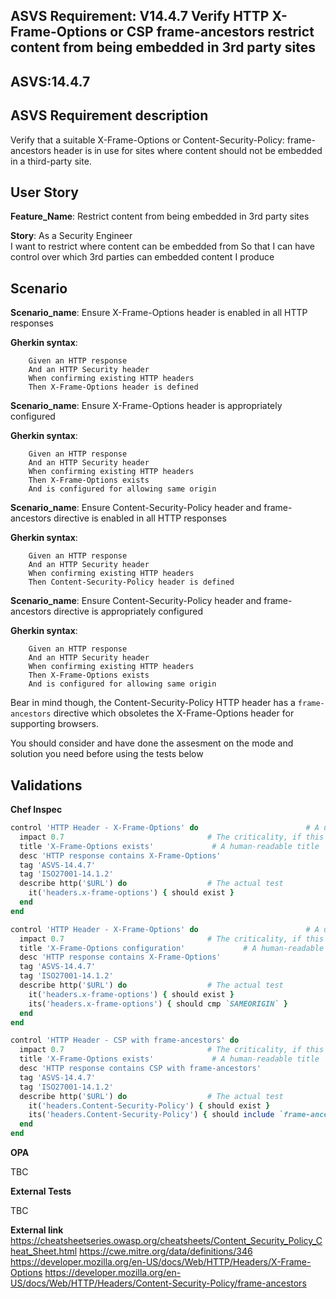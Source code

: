 ## ASVS Requirement: V14.4.7 Verify HTTP X-Frame-Options or CSP frame-ancestors restrict content from being embedded in 3rd party sites
## ASVS:14.4.7

## ASVS Requirement description
Verify that a suitable X-Frame-Options or Content-Security-Policy: frame-ancestors header is in use for sites where content should not be embedded in a third-party site.

## User Story
**Feature_Name**: Restrict content from being embedded in 3rd party sites

**Story**:
As a Security Engineer\
I want to restrict where content can be embedded from
So that I can have control over which 3rd parties can embedded content I produce

## Scenario
**Scenario_name**: Ensure X-Frame-Options header is enabled in all HTTP responses

**Gherkin syntax**:
```gherkin
	Given an HTTP response
	And an HTTP Security header
	When confirming existing HTTP headers
	Then X-Frame-Options header is defined
```

**Scenario_name**: Ensure X-Frame-Options header is appropriately configured

**Gherkin syntax**:
```gherkin
    Given an HTTP response
    And an HTTP Security header
    When confirming existing HTTP headers
    Then X-Frame-Options exists
    And is configured for allowing same origin
```
**Scenario_name**: Ensure Content-Security-Policy header and frame-ancestors directive is enabled in all HTTP responses

**Gherkin syntax**:
```gherkin
	Given an HTTP response
	And an HTTP Security header
	When confirming existing HTTP headers
	Then Content-Security-Policy header is defined
```

**Scenario_name**: Ensure Content-Security-Policy header and frame-ancestors directive is appropriately configured

**Gherkin syntax**:
```gherkin
    Given an HTTP response
    And an HTTP Security header
    When confirming existing HTTP headers
    Then X-Frame-Options exists
    And is configured for allowing same origin
```

Bear in mind though, the Content-Security-Policy HTTP header has a `frame-ancestors` directive which obsoletes the X-Frame-Options header for supporting browsers.

You should consider and have done the assesment on the mode and solution you need before using the tests below

## Validations

**Chef Inspec**

```ruby
control 'HTTP Header - X-Frame-Options' do                        # A unique ID for this control
  impact 0.7                                # The criticality, if this control fails.
  title 'X-Frame-Options exists'             # A human-readable title
  desc 'HTTP response contains X-Frame-Options'
  tag 'ASVS-14.4.7'
  tag 'ISO27001-14.1.2'
  describe http('$URL') do                  # The actual test
    it('headers.x-frame-options') { should exist }
  end
end

control 'HTTP Header - X-Frame-Options' do                        # A unique ID for this control
  impact 0.7                                # The criticality, if this control fails.
  title 'X-Frame-Options configuration'             # A human-readable title
  desc 'HTTP response contains X-Frame-Options'
  tag 'ASVS-14.4.7'
  tag 'ISO27001-14.1.2'
  describe http('$URL') do                  # The actual test
    it('headers.x-frame-options') { should exist }
    its('headers.x-frame-options') { should cmp `SAMEORIGIN` }
  end
end
```

```ruby
control 'HTTP Header - CSP with frame-ancestors' do                        # A unique ID for this control
  impact 0.7                                # The criticality, if this control fails.
  title 'X-Frame-Options exists'             # A human-readable title
  desc 'HTTP response contains CSP with frame-ancestors'
  tag 'ASVS-14.4.7'
  tag 'ISO27001-14.1.2'
  describe http('$URL') do                  # The actual test
    it('headers.Content-Security-Policy') { should exist }
    its('headers.Content-Security-Policy') { should include `frame-ancestors` }
  end
end
```
**OPA**

TBC

**External Tests**

TBC

**External link**
https://cheatsheetseries.owasp.org/cheatsheets/Content_Security_Policy_Cheat_Sheet.html
https://cwe.mitre.org/data/definitions/346
https://developer.mozilla.org/en-US/docs/Web/HTTP/Headers/X-Frame-Options
https://developer.mozilla.org/en-US/docs/Web/HTTP/Headers/Content-Security-Policy/frame-ancestors